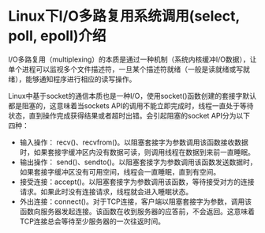 # Linux下I/O多路复用系统调用\(select, poll, epoll\)介绍

I/O多路复用（multiplexing）的本质是通过一种机制（系统内核缓冲I/O数据），让单个进程可以监视多个文件描述符，一旦某个描述符就绪（一般是读就绪或写就绪），能够通知程序进行相应的读写操作。

Linux中基于socket的通信本质也是一种I/O，使用socket\(\)函数创建的套接字默认都是阻塞的，这意味着当sockets API的调用不能立即完成时，线程一直处于等待状态，直到操作完成获得结果或者超时出错。会引起阻塞的socket API分为以下四种：



* 输入操作： recv\(\)、recvfrom\(\)。以阻塞套接字为参数调用该函数接收数据时，如果套接字缓冲区内没有数据可读，则调用线程在数据到来前一直睡眠。 
* 输出操作： send\(\)、sendto\(\)。以阻塞套接字为参数调用该函数发送数据时，如果套接字缓冲区没有可用空间，线程会一直睡眠，直到有空间。 
* 接受连接：accept\(\)。以阻塞套接字为参数调用该函数，等待接受对方的连接请求。如果此时没有连接请求，线程就会进入睡眠状态。 
* 外出连接：connect\(\)。对于TCP连接，客户端以阻塞套接字为参数，调用该函数向服务器发起连接。该函数在收到服务器的应答前，不会返回。这意味着TCP连接总会等待至少服务器的一次往返时间。

